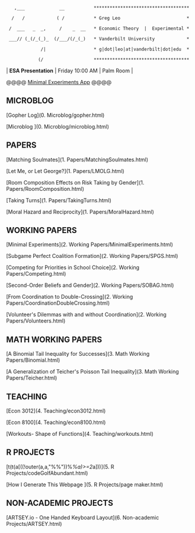 ```
   ,___             __           ************************************
  /   /            ( /           * Greg Leo                         *
 /  ___   _  _,     /    _  __   * Economic Theory  |  Experimental *
 ___// (_(/_(_)_  (/___/(/_(_)   * Vanderbilt University            *
             /|                  * g|dot|leo|at|vanderbilt|dot|edu  *
            (/                   ************************************
```

| **ESA Presentation** | Friday 10:00 AM | Palm Room |  
 
@@@@ [Minimal Experiments App](https://gregleo-econ.shinyapps.io/minimalexperiments/) @@@@   





##  MICROBLOG
[Gopher Log](0. Microblog/gopher.html)

[Microblog  ](0. Microblog/microblog.html)

##  PAPERS
[Matching Soulmates](1. Papers/MatchingSoulmates.html)

[Let Me, or Let George?](1. Papers/LMOLG.html)

[Room Composition Effects on Risk Taking by Gender](1. Papers/RoomComposition.html)

[Taking Turns](1. Papers/TakingTurns.html)

[Moral Hazard and Reciprocity](1. Papers/MoralHazard.html)

##  WORKING PAPERS
[Minimal Experiments](2. Working Papers/MinimalExperiments.html)

[Subgame Perfect Coalition Formation](2. Working Papers/SPGS.html)

[Competing for Priorities in School Choice](2. Working Papers/Competing.html)

[Second-Order Beliefs and Gender](2. Working Papers/SOBAG.html)

[From Coordination to Double-Crossing](2. Working Papers/CoordinationDoubleCrossing.html)

[Volunteer's Dilemmas with and without Coordination](2. Working Papers/Volunteers.html)

##  MATH WORKING PAPERS
[A Binomial Tail Inequality for Successes](3. Math Working Papers/Binomial.html)

[A Generalization of Teicher's Poisson Tail Inequality](3. Math Working Papers/Teicher.html)

##  TEACHING
[Econ 3012](4. Teaching/econ3012.html)

[Econ 8100](4. Teaching/econ8100.html)

[Workouts- Shape of Functions](4. Teaching/workouts.html)

##  R PROJECTS
[t(t(a[((!outer(a,a,"%%"))%*%a)>=2*a]))](5. R Projects/codeGolfAbundant.html)

[How I Generate This Webpage  ](5. R Projects/page maker.html)

##  NON-ACADEMIC PROJECTS
[ARTSEY.io - One Handed Keyboard Layout](6. Non-academic Projects/ARTSEY.html)

